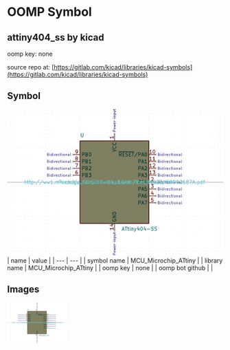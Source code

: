 # OOMP Symbol  
## attiny404_ss  by kicad  
  
oomp key: none  
  
source repo at: [https://gitlab.com/kicad/libraries/kicad-symbols](https://gitlab.com/kicad/libraries/kicad-symbols)  
## Symbol  
  
[![working.png](working_600.png)](working.png)  
| name | value | 
| --- | --- | 
| symbol name | MCU_Microchip_ATtiny | 
| library name | MCU_Microchip_ATtiny | 
| oomp key | none | 
| oomp bot github |  | 
## Images  
  
[![working.png](working_140.png)](working.png)  
